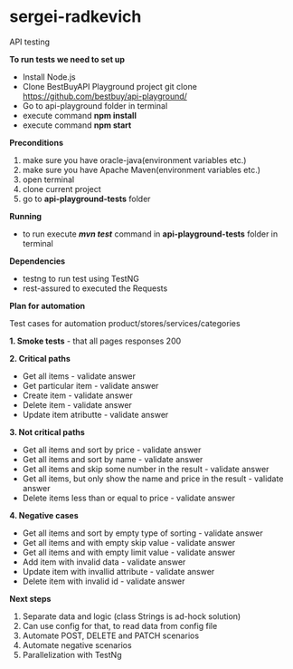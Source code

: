 # sergei-radkevich
API testing

**To run tests we need to set up**
- Install Node.js
- Clone BestBuyAPI Playground project git clone https://github.com/bestbuy/api-playground/
- Go to api-playground folder in terminal
- execute command **npm install**
- execute command **npm start**

**Preconditions**

1. make sure you have oracle-java(environment variables etc.)
2. make sure you have Apache Maven(environment variables etc.)
3. open terminal
4. clone current project
5. go to **api-playground-tests** folder

**Running**

- to run execute ***mvn test*** command in **api-playground-tests** folder in terminal

**Dependencies**
- testng to run test using TestNG
- rest-assured to executed the Requests






**Plan for automation**

Test cases for automation product/stores/services/categories

**1. Smoke tests** - that all pages responses 200

**2. Critical paths**
- Get all items - validate answer
- Get particular item - validate answer
- Create item - validate answer
- Delete item - validate answer
- Update item atributte - validate answer

**3. Not critical paths**
- Get all items and sort by price - validate answer
- Get all items and sort by name - validate answer
- Get all items and skip some number in the result - validate answer
- Get all items, but only show the name and price in the result - validate answer
- Delete items less than or equal to price - validate answer

**4. Negative cases**
- Get all items and sort by empty type of sorting - validate answer
- Get all items and with empty skip value - validate answer
- Get all items and with empty limit value - validate answer
- Add item with invalid data - validate answer
- Update item with invallid attribute - validate answer
- Delete item with invalid id - validate answer

**Next steps**
1. Separate data and logic (class Strings is ad-hock solution)
2. Can use config for that, to read data from config file
3. Automate POST, DELETE and PATCH scenarios
4. Automate negative scenarios
5. Parallelization with TestNg
